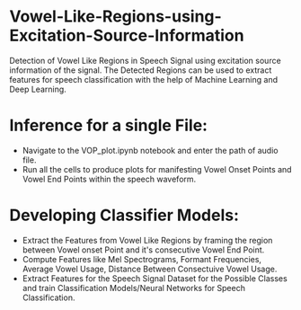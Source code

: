 # Vowel-Like-Regions-using-Excitation-Source-Information
Detection of Vowel Like Regions in Speech Signal using excitation source information of the signal. The Detected Regions can be used to extract features for speech classification with the help of Machine Learning and Deep Learning.

# Inference for a single File:
- Navigate to the VOP_plot.ipynb notebook and enter the path of audio file.
- Run all the cells to produce plots for manifesting Vowel Onset Points and Vowel End Points within the speech waveform.

# Developing Classifier Models:
- Extract the Features from Vowel Like Regions by framing the region between Vowel onset Point and it's consecutive Vowel End Point.
- Compute Features like Mel Spectrograms, Formant Frequencies, Average Vowel Usage, Distance Between Consectuive Vowel Usage.
- Extract Features for the Speech Signal Dataset for the Possible Classes and train Classification Models/Neural Networks for Speech Classification.
